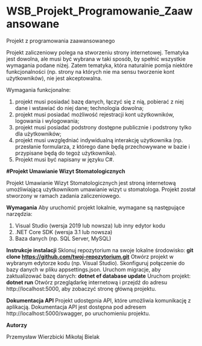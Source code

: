 # WSB_Projekt_Programowanie_Zaawansowane
Projekt z programowania zaawansowanego 

Projekt zaliczeniowy polega na stworzeniu strony internetowej. Tematyka jest dowolna, ale musi być wybrana w taki sposób, by spełnić wszystkie wymagania podane niżej. Zatem tematyka, która naturalnie pomija niektóre funkcjonalności (np. strony na których nie ma sensu tworzenie kont użytkowników), nie jest akceptowalna.

Wymagania funkcjonalne:

1. projekt musi posiadać bazę danych, łączyć się z nią, pobierać z niej dane i wstawiać do niej dane; technologia dowolna;
2. projekt musi posiadać możliwość rejestracji kont użytkowników, logowania i wylogowania;
3. projekt musi posiadać podstrony dostępne publicznie i podstrony tylko dla użytkowników;
4. projekt musi uwzględniać indywidualną interakcję użytkownika (np. przesłanie formularza, z którego dane będą przechowywane w bazie i przypisane będą do tegoż użytkownika).
5. Projekt musi być napisany w języku C#.


**#Projekt Umawianie Wizyt Stomatologicznych**

Projekt Umawianie Wizyt Stomatologicznych jest stroną internetową umożliwiającą użytkownikom umawianie wizyt u stomatologa. Projekt został stworzony w ramach zadania zaliczeniowego.

**Wymagania**
Aby uruchomić projekt lokalnie, wymagane są następujące narzędzia:
1. Visual Studio (wersja 2019 lub nowsza) lub inny edytor kodu
2. .NET Core SDK (wersja 3.1 lub nowsza)
3. Baza danych (np. SQL Server, MySQL)

**Instrukcje instalacji**
Sklonuj repozytorium na swoje lokalne środowisko:
**git clone https://github.com/twoj-repozytorium.git**
Otwórz projekt w wybranym edytorze kodu (np. Visual Studio).
Skonfiguruj połączenie do bazy danych w pliku appsettings.json.
Uruchom migracje, aby zaktualizować bazę danych:
**dotnet ef database update**
Uruchom projekt:
**dotnet run**
Otwórz przeglądarkę internetową i przejdź do adresu http://localhost:5000, aby zobaczyć stronę główną projektu.

**Dokumentacja API**
Projekt udostępnia API, które umożliwia komunikację z aplikacją. Dokumentacja API jest dostępna pod adresem http://localhost:5000/swagger, po uruchomieniu projektu.


**Autorzy**

Przemysław Wierzbicki
Mikołaj Bielak
